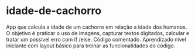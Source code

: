 # idade-de-cachorro
App que calcula a idade de um cachorro em relação a idade dos humanos. O objetivo é praticar o uso de imagens,  capturar textos digitados, calcular e tratar um possível erro com if /else.  Código comentado. Aprendizado nível iniciante com layout básico para treinar as funcionalidades do código. 
